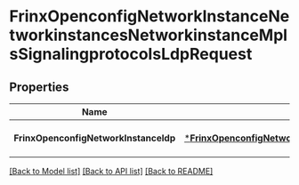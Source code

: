 # FrinxOpenconfigNetworkInstanceNetworkinstancesNetworkinstanceMplsSignalingprotocolsLdpRequest

## Properties
Name | Type | Description | Notes
------------ | ------------- | ------------- | -------------
**FrinxOpenconfigNetworkInstanceldp** | [***FrinxOpenconfigNetworkInstanceNetworkinstancesNetworkinstanceMplsSignalingprotocolsLdp**](frinx.openconfig.network.instance.networkinstances.networkinstance.mpls.signalingprotocols.Ldp.md) |  | [optional] [default to null]

[[Back to Model list]](../README.md#documentation-for-models) [[Back to API list]](../README.md#documentation-for-api-endpoints) [[Back to README]](../README.md)


